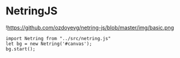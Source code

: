 # NetringJS

!https://github.com/ozdoyevg/netring-js/blob/master/img/basic.png

```
import Netring from "../src/netring.js"
let bg = new Netring('#canvas');
bg.start();
```
